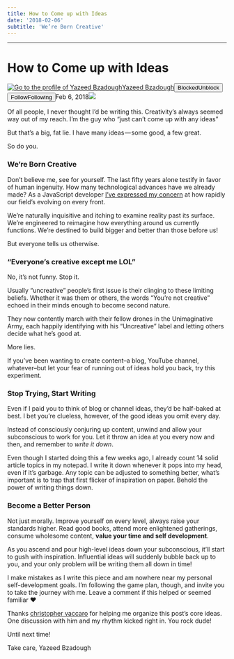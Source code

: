 ```yaml
---
title: How to Come up with Ideas
date: '2018-02-06'
subtitle: 'We’re Born Creative'
---
```


* * *

# How to Come up with Ideas

[![Go to the profile of Yazeed Bzadough](https://cdn-images-1.medium.com/fit/c/100/100/1*D0_8f6gW_H8ufCLRpsjVtA@2x.jpeg)](https://medium.com/@yazeedb?source=post_header_lockup)[Yazeed Bzadough](https://medium.com/@yazeedb)<span class="followState js-followState" data-user-id="93124e8e38fc"><button class="button button--smallest u-noUserSelect button--withChrome u-baseColor--buttonNormal button--withHover button--unblock js-unblockButton u-marginLeft10 u-xs-hide" data-action="sign-up-prompt" data-sign-in-action="toggle-block-user" data-requires-token="true" data-redirect="https://medium.com/@yazeedb/how-to-come-up-with-ideas-54d293e1fdc5" data-action-source="post_header_lockup"><span class="button-label  button-defaultState">Blocked</span><span class="button-label button-hoverState">Unblock</span></button><button class="button button--primary button--smallest button--dark u-noUserSelect button--withChrome u-accentColor--buttonDark button--follow js-followButton u-marginLeft10 u-xs-hide" data-action="sign-up-prompt" data-sign-in-action="toggle-subscribe-user" data-requires-token="true" data-redirect="https://medium.com/_/subscribe/user/93124e8e38fc" data-action-source="post_header_lockup-93124e8e38fc-------------------------follow_byline"><span class="button-label  button-defaultState js-buttonLabel">Follow</span><span class="button-label button-activeState">Following</span></button></span><time datetime="2018-02-07T02:35:01.889Z">Feb 6, 2018</time><span class="middotDivider u-fontSize12"></span><span class="readingTime" title="3 min read"></span>![](https://cdn-images-1.medium.com/max/1600/1*wV2saM1BFsrZN97dvHMReg.jpeg)

Of all people, I never thought I’d be writing this. Creativity’s always seemed way out of my reach. I’m the guy who “just can’t come up with any ideas”

But that’s a big, fat lie. I have many ideas — some good, a few great.

So do you.

### We’re Born Creative

Don’t believe me, see for yourself. The last fifty years alone testify in favor of human ingenuity. How many technological advances have we already made? As a JavaScript developer [I’ve expressed my concern](https://medium.com/techtrument/i-love-coding-tutorials-but-7a3f37f1f5c2) at how rapidly our field’s evolving on every front.

We’re naturally inquisitive and itching to examine reality past its surface. We’re engineered to reimagine how everything around us currently functions. We’re destined to build bigger and better than those before us!

But everyone tells us otherwise.

### “Everyone’s creative except me LOL”

No, it’s not funny. Stop it.

Usually “uncreative” people’s first issue is their clinging to these limiting beliefs. Whether it was them or others, the words “You’re not creative” echoed in their minds enough to become second nature.

They now contently march with their fellow drones in the Unimaginative Army, each happily identifying with his “Uncreative” label and letting others decide what he’s good at.

More lies.

If you’ve been wanting to create content–a blog, YouTube channel, whatever–but let your fear of running out of ideas hold you back, try this experiment.

### Stop Trying, Start Writing

Even if I paid you to think of blog or channel ideas, they’d be half-baked at best. I bet you’re clueless, however, of the good ideas you omit every day.

Instead of consciously conjuring up content, unwind and allow your subconscious to work for you. Let it throw an idea at you every now and then, and remember to _write it down_.

Even though I started doing this a few weeks ago, I already count 14 solid article topics in my notepad. I write it down whenever it pops into my head, even if it’s garbage. Any topic can be adjusted to something better, what’s important is to trap that first flicker of inspiration on paper. Behold the power of writing things down.

### Become a Better Person

Not just morally. Improve yourself on every level, always raise your standards higher. Read good books, attend more enlightened gatherings, consume wholesome content, **value your time and self development**.

As you ascend and pour high-level ideas down your subconscious, it’ll start to gush with inspiration. Influential ideas will suddenly bubble back up to you, and your only problem will be writing them all down in time!

I make mistakes as I write this piece and am nowhere near my personal self-development goals. I’m following the game plan, though, and invite you to take the journey with me. Leave a comment if this helped or seemed familiar ❤️

Thanks [christopher vaccaro](https://medium.com/@emailchrisvaccaro) for helping me organize this post’s core ideas. One discussion with him and my rhythm kicked right in. You rock dude!

Until next time!

Take care,
Yazeed Bzadough
  